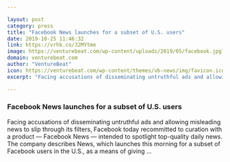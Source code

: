 ```yaml
---

layout: post
category: press
title: "Facebook News launches for a subset of U.S. users"
date: 2019-10-25 11:46:32
link: https://vrhk.co/32MYtme
image: https://venturebeat.com/wp-content/uploads/2019/05/facebook.jpg?w=1200&strip=all
domain: venturebeat.com
author: "VentureBeat"
icon: https://venturebeat.com/wp-content/themes/vb-news/img/favicon.ico
excerpt: "Facing accusations of disseminating untruthful ads and allowing misleading news to slip through its filters, Facebook today recommitted to curation with a product — Facebook News — intended to spotlight top-quality daily news. The company describes News, which launches this morning for a subset of Facebook users in the U.S., as a means of giving …"

---
```


### Facebook News launches for a subset of U.S. users

Facing accusations of disseminating untruthful ads and allowing misleading news to slip through its filters, Facebook today recommitted to curation with a product — Facebook News — intended to spotlight top-quality daily news. The company describes News, which launches this morning for a subset of Facebook users in the U.S., as a means of giving …